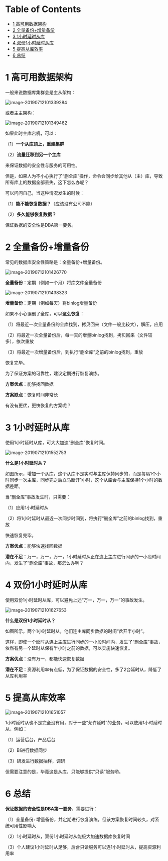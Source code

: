 # Table of Contents

* [1  高可用数据架构](#1--高可用数据架构)
* [2  全量备份+增量备份](#2--全量备份增量备份)
* [3  1小时延时从库](#3--1小时延时从库)
* [4  双份1小时延时从库](#4--双份1小时延时从库)
* [5  提高从库效率](#5--提高从库效率)
* [6  总结](#6--总结)


# 1  高可用数据架构

一般来说数据库集群会是主从架构：

![image-20190712101339284](http://ww1.sinaimg.cn/large/006tNc79ly1g4wu7ykpv3j306n02rwer.jpg)

或者主主架构：

![image-20190712101349462](http://ww4.sinaimg.cn/large/006tNc79ly1g4wu7z1qpvj307h019aa4.jpg)



如果此时主库宕机，可以：

（1）**一个从库顶上，重建集群**

（2）**流量迁移到另一个主库**

来保证数据的安全性与服务的可用性。

 

但是，如果人为不小心执行了“删全库”操作，命令会同步给其他从（主）库，导致所有库上的数据全部丢失，这下怎么办呢？

可以问问自己，当这种情况发生的时候：

（1）**能不能恢复数据？**（应该没有公司不能）

（2）**多久能够恢复数据？**

保证数据的安全性是DBA第一要务。

 

# 2  全量备份+增量备份

常见的数据库安全性策略是：全量备份+增量备份。

![image-20190712101426770](http://ww1.sinaimg.cn/large/006tNc79ly1g4wu7zybfoj307k03mmxk.jpg)

**全量备份**：定期（例如一个月）将库文件全量备份

![image-20190712101438323](http://ww1.sinaimg.cn/large/006tNc79ly1g4wu80ctohj307t040t94.jpg)

**增量备份**：定期（例如每天）将binlog增量备份

 

如果不小心误删了全库，可以**这么恢复**：

（1）将最近一次全量备份的全库找到，拷贝回来（文件一般比较大），解压，应用

（2）将最近一次全量备份后，每一天的增量binlog找到，拷贝回来（文件较多），依次重放

（3）将最近一次增量备份后，到执行“删全库”之前的binlog找到，重放

恢复完毕。

为了保证方案的可靠性，建议定期进行恢复演练。

**方案优点**：能够找回数据

**方案缺点**：恢复时间非常长

有没有更优，更快恢复的方案呢？



# 3  1小时延时从库

使用1小时延时从库，可大大加速“删全库”恢复时间。

![image-20190712101552753](http://ww1.sinaimg.cn/large/006tNc79ly1g4wu80x9ydj3077044dgd.jpg)

**什么是1小时延时从？**

如图所示，增加一个从库，这个从库不是实时与主库保持同步的，而是每隔1个小时同步一次主库，同步完之后立马断开1小时，这个从库会与主库保持1个小时的数据差距。

当“删全库”事故发生时，只需要：

（1）应用1小时延时从

（2）将1小时延时从最近一次同步时间到，将执行“删全库”之前的binlog找到，重放

快速恢复完毕。

 

**方案优点**：能够快速找回数据

**潜在不足**：万一，万一，万一，1小时延时从正在连上主库进行同步的一小段时间内，发生了“删全库”事故，那怎么办咧？



# 4  双份1小时延时从库

使用双份1小时延时从库，可以避免上述“万一，万一，万一”的事故发生。

![image-20190712101627653](http://ww3.sinaimg.cn/large/006tNc79ly1g4wu81cjspj309d045q3r.jpg)

**什么是双份1小时延时从？**

如图所示，两个1小时延时从，他们连主库同步数据的时间“岔开半小时”。

这样，即使一个延时从连上主库进行同步的一小段时间内，发生了“删全库”事故，依然有另一个延时从保有半小时之前的数据，可以实施快速恢复。

 

**方案优点**：没有万一，都能快速恢复数据

**潜在不足**：资源利用率有点低，为了保证数据的安全性，多了2台延时从，降低了从库利用率



# 5  提高从库效率

![image-20190712101651057](http://ww3.sinaimg.cn/large/006tNc79ly1g4wu81qpncj309h04ft9s.jpg)

1小时延时从也不是完全没有用，对于一些“允许延时”的业务，可以使用1小时延时从，例如：

（1）运营后台，产品后台

（2）BI进行数据同步

（3）研发进行数据抽样，调研

但需要注意的是，毕竟这是从库，只能够提供“只读”服务哟。



# 6  总结

**保证数据的安全性是DBA第一要务**，需要进行：

（1）全量备份+增量备份，并定期进行恢复演练，但该方案恢复时间较久，对系统可用性影响大

（2）1小时延时从，双份1小时延时从能极大加速数据库恢复时间

（3）个人建议1小时延时从足够，后台只读服务可以连1小时延时从，提高资源利用率

